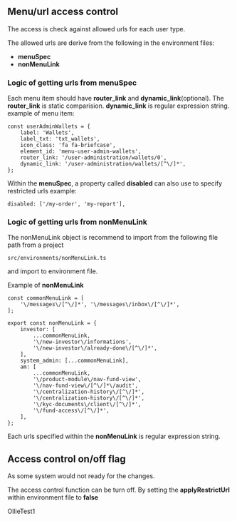 ## Menu/url access control
The access is check against allowed urls for each user type.

The allowed urls are derive from the following in the environment files:
 - **menuSpec**
 - **nonMenuLink**

### Logic of getting urls from menuSpec 
Each menu item should have **router_link** and **dynamic_link**(optional).
The **router_link** is static comparision.  **dynamic_link** is regular expression string.
example of menu item:
```
const userAdminWallets = {
    label: 'Wallets',
    label_txt: 'txt_wallets',
    icon_class: 'fa fa-briefcase',
    element_id: 'menu-user-admin-wallets',
    router_link: '/user-administration/wallets/0',
    dynamic_link: '/user-administration/wallets/[^\/]*',
};
```

Within the **menuSpec**, a property called **disabled** can also use to specify restricted urls 
example:
```
disabled: ['/my-order', 'my-report'],
```


### Logic of getting urls from nonMenuLink
The nonMenuLink object is recommend to import from the following file
path from a project
```
src/environments/nonMenuLink.ts
```
and import to environment file.

Example of **nonMenuLink**
```
const commonMenuLink = [
    '\/messages\/[^\/]*', '\/messages\/inbox\/[^\/]*',
];

export const nonMenuLink = {
    investor: [
        ...commonMenuLink,
        '\/new-investor\/informations',
        '\/new-investor\/already-done\/[^\/]*',
    ],
    system_admin: [...commonMenuLink],
    am: [
        ...commonMenuLink,
        '\/product-module\/nav-fund-view',
        '\/nav-fund-view\/[^\/]*\/audit',
        '\/centralization-history\/[^\/]*',
        '\/centralization-history\/[^\/]*',
        '\/kyc-documents\/client\/[^\/]*',
        '\/fund-access\/[^\/]*',
    ],
};
``` 

Each urls specified within the **nonMenuLink** is regular expression string.

## Access control on/off flag
As some system would not ready for the changes.

The access control function can be turn off.
By setting the **applyRestrictUrl** within environment file to **false**

OllieTest1

